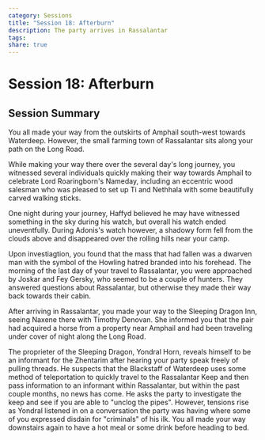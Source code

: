 ```yaml
---
category: Sessions
title: "Session 18: Afterburn"
description: The party arrives in Rassalantar
tags: 
share: true
---
```

# Session 18: Afterburn
## Session Summary
You all made your way from the outskirts of Amphail south-west towards Waterdeep. However, the small farming town of Rassalantar sits along your path on the Long Road. 

While making your way there over the several day's long journey, you witnessed several individuals quickly making their way towards Amphail to celebrate Lord Roaringborn's Nameday, including an eccentric wood salesman who was pleased to set up Ti and Nethhala with some beautifully carved walking sticks. 

One night during your journey, Haffyd believed he may have witnessed something in the sky during his watch, but overall his watch ended uneventfully. During Adonis's watch however, a shadowy form fell from the clouds above and disappeared over the rolling hills near your camp. 

Upon investiagtion, you found that the mass that had fallen was a dwarven man with the symbol of the Howling hatred branded into his forehead.
The morning of the last day of your travel to Rassalantar, you were approached by Joskar and Fey Gersky, who seemed to be a couple of hunters. They answered questions about Rassalantar, but otherwise they made their way back towards their cabin. 

After arriving in Rassalantar, you made your way to the Sleeping Dragon Inn, seeing Naxene there with Timothy Denovan. She informed you that the pair had acquired a horse from a property near Amphail and had been traveling under cover of night along the Long Road.

The proprieter of the Sleeping Dragon, Yondral Horn, reveals himself to be an informant for the Zhentarim after hearing your party speak freely of pulling threads. He suspects that the Blackstaff of Waterdeep uses some method of teleportation to quickly travel to the Rassalantar Keep and then pass information to an informant within Rassalantar, but within the past couple months, no news has come. He asks the party to investigate the keep and see if you are able to "unclog the pipes". However, tensions rise as Yondral listened in on a conversation the party was having where some of you expressed disdain for "criminals" of his ilk. You all made your way downstairs again to have a hot meal or some drink before heading to bed.